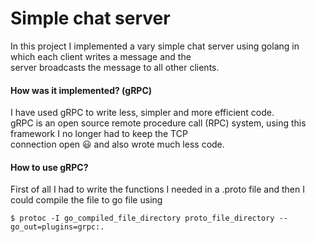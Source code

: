 # Simple chat server 

In this project I implemented a vary simple chat server using golang in which each client writes a message and the <br/>
server broadcasts the message to all other clients. <br/>

#### How was it implemented? (gRPC)
I have used gRPC to write less, simpler and more efficient code. <br/>
gRPC is an open source remote procedure call (RPC) system, using this framework I no longer had to keep the TCP <br/>
connection open :smiley: and also wrote much less code.

#### How to use gRPC?
First of all I had to write the functions I needed in a .proto file and then I could compile the file to go file using

````
$ protoc -I go_compiled_file_directory proto_file_directory --go_out=plugins=grpc:.
```` 


